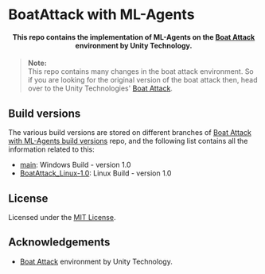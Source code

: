 # BoatAttack with ML-Agents

<h4 align="center">
This repo contains the implementation of ML-Agents on the <a href="https://github.com/Unity-Technologies/BoatAttack">Boat Attack</a> environment by Unity Technology.
</h4>

> **Note:** <br />
> This repo contains many changes in the boat attack environment. So if you are looking for the original version of the boat attack then, head over to the Unity Technologies' [Boat Attack](https://github.com/Unity-Technologies/BoatAttack).

## Build versions

The various build versions are stored on different branches of [Boat Attack with ML-Agents build versions](https://github.com/Dhyeythumar/Boat-Attack-with-ML-Agents-build-versions/) repo, and the following list contains all the information related to this:

-   [main](https://github.com/Dhyeythumar/Boat-Attack-with-ML-Agents-build-versions/tree/main): Windows Build - version 1.0
-   [BoatAttack_Linux-1.0](https://github.com/Dhyeythumar/Boat-Attack-with-ML-Agents-build-versions/tree/BoatAttack_Linux-1.0): Linux Build - version 1.0

## License

Licensed under the [MIT License](./LICENSE).

## Acknowledgements

-   [Boat Attack](https://github.com/Unity-Technologies/BoatAttack) environment by Unity Technology.

